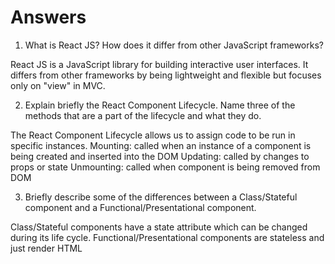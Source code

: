 # Answers

1. What is React JS? How does it differ from other JavaScript frameworks?

React JS is a JavaScript library for building interactive user interfaces. It differs from other frameworks by being lightweight and flexible but focuses only on "view" in MVC.


2. Explain briefly the React Component Lifecycle. Name three of the methods that are a part of the lifecycle and what they do.

The React Component Lifecycle allows us to assign code to be run in specific instances. 
Mounting: called when an instance of a component is being created and inserted into the DOM
Updating: called by changes to props or state
Unmounting: called when component is being removed from DOM

3. Briefly describe some of the differences between a Class/Stateful component and a Functional/Presentational component.

Class/Stateful components have a state attribute which can be changed during its life cycle. Functional/Presentational components are stateless and just render HTML